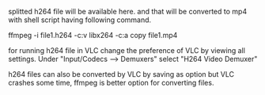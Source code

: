 splitted h264 file will be available here. and that will be converted to mp4 with shell script having following command.

ffmpeg -i file1.h264 -c:v libx264 -c:a copy file1.mp4

for running h264 file in VLC change the preference of VLC by viewing all settings.
Under "Input/Codecs --> Demuxers" select "H264 Video Demuxer"

h264 files can also be converted by VLC by saving as option but VLC crashes some time, ffmpeg is better option for converting files.
